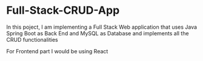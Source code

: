 # Full-Stack-CRUD-App

In this poject, I am implementing a Full Stack Web application that uses Java Spring Boot as Back End and MySQL as Database and implements all the CRUD functionalities </n>

For Frontend part I would be using React 
